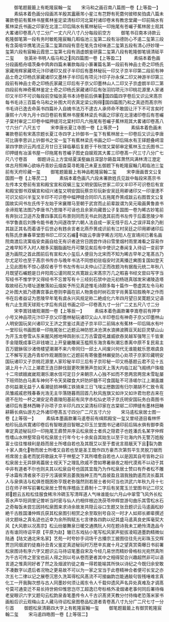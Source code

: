 <!-- { "loadSidebar": true } -->
　　御笔题籖籖上有乾隆宸翰一玺
　　宋马和之画召南八篇图一卷【上等盈一】
　　素绢本着色画分段画羔羊殷其靁蔽芾小星江有芑野有死麕何彼秾矣驺虞八篇未署款卷前有蕉林书屋蕉林鉴定梁清标印河北棠村诸印卷末有教忠堂藏一印前隔水有蕉林梁氏书画之印家在北澶二印后隔水有蕉林秘玩一印拖尾有苍巗子蕉林居士观其大畧诸印卷髙八寸二分广一丈六尺八寸八分每段前空方
　　御笔书召南本诗款云乾隆御笔第一段有务时敏乾隆宸翰几暇临池三玺第二段有浴德防心不逺二玺第三段有含英咀华携笔流云藻二玺第四段有意在笔先含经味道二玺第五段有清心抒妙理一玺第六段有宸翰云霞思二玺第七段有涵虚朗鉴研露二玺第八段有乾隆御笔镜清砥平二玺
　　张英补书明人临马和之风四篇图一卷【上等盈二】
　　素绢本着色画分段画栢舟墙茨桑中鹑奔四篇未署款每段小篆署篇名第一段前有神品士奇之印杨氏家藏用辉家藏项元汴印诸印又叔子半印后有墨林秘玩一印又子京半印第二段前有神品士奇之印杨氏家藏诸印又墨林子半印后有项元汴印子孙永保二印又神游半印第三段前有神品士奇之印杨氏家藏三印后有子京父印墨林山人二印又子京虚朗半印二第四段前有神奇蕉林鉴定士奇之印杨氏家藏诸印后有张羽钧项元汴印桃花源里人家诸印又半印不可识每段前空幅张英书本诗卷前后俱署国四篇四字卷后又识云宋髙宗每书毛诗三百篇令马和之补图大司农真定梁公购得国四篇图乃和之真迹而髙宗所书毛诗已逸去命英书四篇补入自媿书法万不逮古人承师命不敢固让汗下不可言矣时康熙十六年九月十四日卷前有蕉林书屋蕉林梁氏书画之印家在北澶诸印卷后有苍巗子棠村审定二印卷中幅押缝河北棠村印凡六拖尾有苍巗子蕉林观其大畧诸印卷髙八寸六分广八尺五寸
　　宋李唐长夏江寺图一卷【上等昃一】
　　素绢本着色画未署款卷前有宋髙宗题长夏江寺四字上钤御书一玺下有蕉林居士一印卷后又识云李唐可比唐李思训上钤御书之宝一玺下有蕉林梁氏书画之印一印后隔水有王铎题叠崿湿翠四字款识云丙戌正月廿日王铎临摹后复题于千秋馆又棠邨审定蕉林玉立氏图书二印押缝有冶溪书屋一印拖尾有苍巗子图史自娱观其大畧三印卷髙一尺三寸八分广七尺八寸卷首
　　御题诗云上方宜结夏溪壑幽且深瑟尔籁盈耳萧然风满林清江澄定体古月照禅心欲咏丹青妙云烟杳莫寻乾隆己未夏五御题下有乾隆宸翰几暇临池三玺前有天府珍藏一玺
　　御笔题籖籖上有神品乾隆宸翰二玺
　　宋李唐画晋文公复国图一卷【上等昃二】
　　素绢本着色画凡六段未署款姓氏见跋中每段宋髙宗书左传本文卷前有宣和殿宝宣和双螭三玺又明安国玩世家二印又半印不可识卷后有宣和殿宝御书双螭宣和绍兴诸玺又明安国玩蔡京珍玩新安吴廷用卿诸印又一印漫漶不可识又绍兴半玺又半印不可识卷中幅押缝合同印凡五拖尾乔篑成跋云右图晋文公复国故实间书左氏传于左始于宋襄赠马至朝于武宫而止前辈跋谓为吴元瑜画黄鲁直书余谛观笔法图乃李唐书乃思陵不可诬也且余家向藏晋公子复国图一卷为晞古妙笔前有奔狄过卫适齐及曹四事其后布景则同而无书此则逸其前而书左传于后葢思陵少年书学鲁直后刘豫令能书者为间遂改学六朝人法自成一家无怪乎后人之误评耳余乃削其跋正其名而着语于后世必有韪余言者北燕乔篑成识前有江村吴廷之印用卿诸印后有陈氏彦亷春草堂图书印二印又石巗书跋云李唐字晞古河阳人在宣靖间已著名画院南渡后流寓临安卖画自给无有识者途穷日困尝作诗曰雪里烟村雨里滩看之容易作之难早知不入时人眼多买胭脂画牡丹可槩见矣后有中使识之奏闻复入待诏一变前学遂为画院之首此图前后有宣和大小玺后人便目为北宋而不知为晞古早年之笔髙古乃尔尤足珍也至于髙宗书传亦与晚年书法不同想初驻临安时流离播迁兾图复国如登天上见此图有不惊心感叹者乎节书左传有以夫仲山订正而改题泃有据哉元统二年秋八月既望石巗题是日弁阳周公谨同观又呉寛跋云宋髙宗万几之暇喜书经文尝曰写字当写经书不惟学字又得经书不忘曽写有十三经刻石禁中迨元初杨琏真珈发宋诸陵造塔取故经石为塔址遂散落如云烟矣予所见真迹惟毛诗颇多每十篇作一卷虚其左令马和之补图大抵乃德夀宫事此卷则李画在前人物类伯时树石宫宇肖黄荃较胜晩年之作而书在后者益证为思陵早年笔有虞永兴风规足称二絶成化六年四月望日吴寛题又记语有六止生周天球观七字后有呉廷书画之印一印卷髙九寸一分广二丈五尺八寸二分
　　宋李嵩钱塘观潮图一卷【上等辰一】
　　素绢本着色画款署李嵩卷前有押字小号又神品项元汴印子京父印墨林秘玩诸印又山人半印卷后有神奇子京父印墨林山人明安国玩吴兴诸印又王济之赏鉴过真迹子京半印二前隔水有蕉林一印后隔水有叶一堂珍玩书画图章一印拖尾张仁近题云神防怒决沧溟水浪拂波腾亘天起巨灵擘山山为开玉龙卷雪从东来腥风撼地坤舆剖长江万古雷霆吼雄威欲吞吴越军强弩三千皆束手金隄既成事已非钱塘江上开皇畿雕阑玉槛照东海贪看秋潮忘黍离中原不复民易主百万貔貅宿沙渚倚楼望潮潮不来六帝同归一邱土人间废兴何代无谁能躭乐思艰虞良工不解写无逸丹青却作观潮图张仁近题前有寄傲墨林嬾叟防心处项子京家珍藏明安国玩诸印又子京桃花源里人家珍秘半印三后有子京珍秘一印又杨基题云君不见十五湖上月十八江上潮君王连日醉伐鼓更吹箫箫声忽如天上落大内临江起飞阁绣户珠楹十二帘嫔娥嵗嵗观潮乐潮水信可定日夕来朝宗人心独不如而不思两宫两宫未雪耻屡下班师防白马素车神何不令天吴磔食大奸防奸髓不可食国耻不可涤嗟尔江上潮虽雄亦何益潮无益于人看潮徒损神横江铁骑来三日飞埃尘厯数固有归尔潮胡不仁致令鸾凤雏戚戚悲残春春光浩无主华落随暮雨回首几秋风旌旗又如许又如许君勿悲古来在德不在险一杯之潮安足奇嘉陵阳基前有凤字赤松仙史项子京氏明安国玩务白斋图书诸印后有墨林西畴子孙项子京半印凡四又梁清标印家在古棠邨二印押缝有墨林田畴耕耨长病仙游方之外诸印卷髙五寸四分广二尺五寸六分
　　宋马逺松泉居士图一卷【上等宿一】
　　素绢本墨画款署马逺卷前有缉熙殿宝一玺又曽经道目看林怀柏珍玩品呉寛诸印卷后有智眼道目智眼之印玉兰堂图书记诸印前后隔水俱有御李斋审定真迹秘玩印一印拖尾王彞赞并序云松泉居士者呉之隠君子也姓潘氏名某字仲辉性嗜山水林壑常自号松泉居士行年今七十余矣自其始生以至于壮海内外无警万姓殷富士往往惟禄利是趋而居士所嗜自若也及其既艾以至于耆讹言扇旤天下且裂为数十家人类化物而居士所嗜又自若也至是圣王既作四方豪杰次第剪平生灵脱刀锯而袵席居士虽老而犹将歌謡太平于林壑之下其所嗜愈自若也人以是因其自号皆称之曰松泉居士无异辞焉葢居士视天下之理乱欣戚不啻如寒暑昼夜之相代漠焉不以动于其中非有道者不尔也则夫其以松泉自号也固其宜哉乃为作松泉居士赞曰有乔者松不雕乎冰霜有清者泉不汨乎污潢彼荣且萎我独神王而气昌彼盈且涸我独韵逺而流长葢其人与泉俱洁与松俱苍既困弥亨既老弥强然则若居士者何可当也洪武六年秋九月十七日在师子林写前署松泉居士赞有序稽岳王彞制十二字后有吴寛玉兰堂图书记二印又郑题云五粒松佳服食稀泠泠磵玉写清晖道人气味谁能似六月山中翠雪飞风外长松荅水声华阳洞里记曽听当时密与仙人约相伴根边洗茯苓仲辉尝游句曲乐其雪松水石之奇每饭未尝忘因持松泉图来求诗余故发共隠云谷口生题又张丑题识云马逺画松妙絶千古胜国潘仲辉氏获其松泉图引相赏之余至取别号自况一时才人如郑长卿辈撰述诗文题咏之真名迹也近幸为余所购赋五七言律各四韵以纪其盛马逺真良史挥毫契大风【大风歌以况髙宗】松云纷屡舞泉日暖交通携阮人何在题诗我未工絶怜清逸品今古有谁同待诏平原【平原为赵】辙已东戏拈小笔写松风家声挺拔凌昭道墨韵精微似陆通【陆文通北宋名家】艺苑一时夸妙手词场千古播宗工披图往往先光彩珠玉交辉贾岂同烟波钓徒裔孙丑青父鉴定真迹秘玩时万厯辛亥嵗十月之望真赏斋曝日书前署松泉图诗有序六字又题识云马待诏笔墨自宋及今经几易世而精妙骨格标光宛然真所为千古可传之至宝也前人得之则以号从卷而更者其中之相得契合兴趣超然非可以语言道之惟真同好者了然之及烟波钓徒之裔一得若能喻其所快以诗纪之今既归余安敢不凑数字以遗后者况物之更易故不可以为一家之宝当于此卷精神合者便可长宝之亦次五七二律以记之展卷沉思久洗耳得松风髙流不可接幽韵岂能通敲句皆残唾难言真化工一开我胸次想与古人同墨妙何须让阁东令人千载仰遗风声名异处真难及才调髙兮莫可通变迁不易长持世俯仰惟思岂尽工超逸已夸标格外凌烟诸老事何同后署待梅老叟眼识六字又题句云松韵泉香笔墨传令人千古识髙贤天教分付待梅老恐落米家书画船后识云观梅山主人藏马待诏松泉图卷品松道者青卷髙八寸九分广二尺七寸一分引首
　　御题松泉清籁四大字上有乾隆宸翰一玺
　　御笔题籖籖上有御赏乾隆宸翰二玺
　　宋马逺四皓图一卷【上等宿二】
